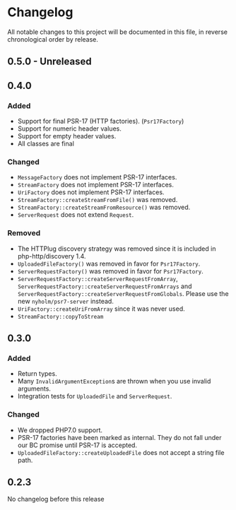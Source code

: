 # Changelog

All notable changes to this project will be documented in this file, in reverse chronological order by release.

## 0.5.0 - Unreleased

## 0.4.0

### Added

- Support for final PSR-17 (HTTP factories). (`Psr17Factory`)
- Support for numeric header values. 
- Support for empty header values. 
- All classes are final

### Changed

- `MessageFactory` does not implement PSR-17 interfaces. 
- `StreamFactory` does not implement PSR-17 interfaces. 
- `UriFactory` does not implement PSR-17 interfaces. 
- `StreamFactory::createStreamFromFile()` was removed.
- `StreamFactory::createStreamFromResource()` was removed.
- `ServerRequest` does not extend `Request`.

### Removed

- The HTTPlug discovery strategy was removed since it is included in php-http/discovery 1.4.
- `UploadedFileFactory()` was removed in favor for `Psr17Factory`.  
- `ServerRequestFactory()` was removed in favor for `Psr17Factory`.  
- `ServerRequestFactory::createServerRequestFromArray`, `ServerRequestFactory::createServerRequestFromArrays` and 
  `ServerRequestFactory::createServerRequestFromGlobals`. Please use the new `nyholm/psr7-server` instead. 
- `UriFactory::createUriFromArray` since it was never used. 
- `StreamFactory::copyToStream`

## 0.3.0

### Added

- Return types.
- Many `InvalidArgumentException`s are thrown when you use invalid arguments. 
- Integration tests for `UploadedFile` and `ServerRequest`.

### Changed

- We dropped PHP7.0 support. 
- PSR-17 factories have been marked as internal. They do not fall under our BC promise until PSR-17 is accepted.  
- `UploadedFileFactory::createUploadedFile` does not accept a string file path. 

## 0.2.3

No changelog before this release

